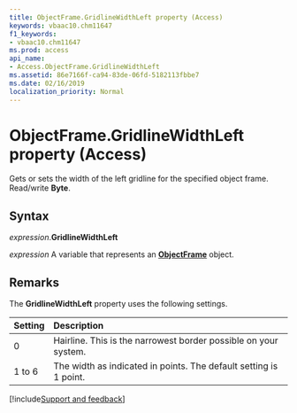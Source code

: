 ```yaml
---
title: ObjectFrame.GridlineWidthLeft property (Access)
keywords: vbaac10.chm11647
f1_keywords:
- vbaac10.chm11647
ms.prod: access
api_name:
- Access.ObjectFrame.GridlineWidthLeft
ms.assetid: 86e7166f-ca94-83de-06fd-5182113fbbe7
ms.date: 02/16/2019
localization_priority: Normal
---
```



# ObjectFrame.GridlineWidthLeft property (Access)

Gets or sets the width of the left gridline for the specified object frame. Read/write **Byte**.


## Syntax

_expression_.**GridlineWidthLeft**

_expression_ A variable that represents an **[ObjectFrame](Access.ObjectFrame.md)** object.


## Remarks

The **GridlineWidthLeft** property uses the following settings.

|Setting|Description|
|:-----|:-----|
|0| Hairline. This is the narrowest border possible on your system.|
|1 to 6|The width as indicated in points. The default setting is 1 point.|



[!include[Support and feedback](~/includes/feedback-boilerplate.md)]